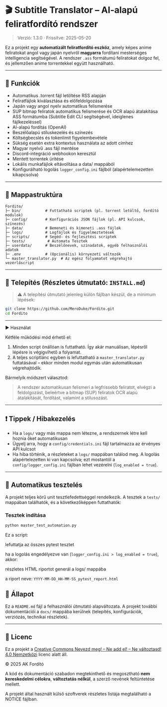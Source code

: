 # 🎬 Subtitle Translator – AI-alapú feliratfordító rendszer

> Verzió: 1.3.0 · Frissítve: 2025-05-20

Ez a projekt egy **automatizált feliratfordító eszköz**, amely képes anime feliratokat angol vagy japán nyelvről **magyarra** fordítani mesterséges intelligencia segítségével. A rendszer `.ass` formátumú feliratokat dolgoz fel, és jellemzően anime torrentekkel együtt használható.

---

## 🚀 Funkciók

* Automatikus .torrent fájl letöltése RSS alapján
* Feliratfájlok kiválasztása és előfeldolgozása
* Japán vagy angol nyelv automatikus felismerése
* SUP bitmap feliratok automatikus felismerése és OCR alapú átalakítása ASS formátumba (Subtitle Edit CLI segítségével, ideiglenes fájlkezeléssel)
* AI-alapú fordítás (OpenAI)
* Beszélőalapú stíluskezelés és színezés
* Költségbecslés és tokenlimit figyelembevétele
* Sükség esetén extra kontextus használata az adott címhez
* Magyar nyelvű .ass fájl mentése
* Discord-integráció webhookon keresztül
* Mentett torrentek ürítése
* Lokális munkafájlok eltávolítása a data/ mappából
* Konfigurálható logolás `logger_config.ini` fájlból (alapértelemezetten kikapcsolva)

---

## 📁 Mappastruktúra

```
Fordito/
├─ bin/           # Futtatható scriptek (pl. torrent letöltő, fordító modulok)
├─ config/        # Konfigurációs JSON fájlok (pl. API kulcsok, színezés)
├─ data/          # Bemeneti és kimeneti .ass fájlok
├─ logs/          # Logfájlok és figyelmeztetések
├─ scripts/       # Segéd- és fejlesztési scriptek
├─ tests/          # Automata Tesztek
├─ userdata/      # Beszélőnevek, színadatok, egyéb felhasználói adatok
├─ .env           # (Opcionális) környezeti változók
└─ master_translator.py  # Az egész folyamatot végrehajtó vezérlőscript
```

---

## 🔧 Telepítés (Részletes útmutató: `INSTALL.md`)

> ⚠️ A telepítési útmutató jelenleg külön fájlban készül, de a minimum lépések:

```bash
git clone https://github.com/MeroDuke/Fordito.git
cd Fordito
```

---

▶️ Használat

Kétféle működési mód érhető el:

1. Minden script önállóan is futtatható. Így akár manuálisan, lépésről lépésre is végigvihető a folyamat.
2. A teljes scriptlánc egyben is lefuttatható a `master_translator.py` futtatásával – ekkor minden modul egymás után automatikusan végrehajtódik.

Bármelyik módszert választod:

> A rendszer automatikusan felismeri a legfrissebb feliratot, elvégzi a feldolgozást, beleértve a bitmap (SUP) feliratok OCR alapú átalakítását, fordítást, valamint a stílusozást.

---

## ❗ Tippek / Hibakezelés

* Ha a `logs/` vagy más mappa nem létezne, a rendszernek létre kell hoznia őket automatikusan
* Ügyelj arra, hogy a `config/credentials.ini` fájl tartalmazza az érvényes API kulcsot
* Ha hiba történik, a részleteket a `logs/` mappában találod meg. A logolás alapértelezetten ki van kapcsolva; ezt mostantól a `config/logger_config.ini` fájlban lehet vezérelni (`log_enabled = true`).

---

## 🥪 Automatikus tesztelés

A projekt teljes körű unit tesztlefedettséggel rendelkezik. A tesztek a `tests/` mappában találhatók, és a következőképpen futtathatók:

### Tesztek indítása

```bash
python master_test_automation.py
```

Ez a script:

lefuttatja az összes pytest tesztet

ha a logolás engedélyezve van (`logger_config.ini > log_enabled = true`), akkor:

részletes HTML riportot generál a logs/ mappába

a riport neve: `YYYY-MM-DD_HH-MM-SS_pytest_report.html`

## 📌 Állapot

Ez a `README.md` fájl a felhasználói útmutató alapváltozata. A projekt további dokumentációi a `docs/` mappába kerülnek (telepítés, konfigurációk, verziózás, technikai részletek).

---

## 📄 Licenc

Ez a projekt a [Creative Commons Nevezd meg! – Ne add el! – Ne változtasd! 4.0 Nemzetközi](https://creativecommons.org/licenses/by-nc-nd/4.0/deed.hu) licenc alatt áll.

© 2025 AK Fordító

A kód és dokumentáció szabadon megtekinthető és megosztható **nem kereskedelmi célokra**, **változtatás nélkül**, a szerző nevének feltüntetése mellett.

A projekt által használt külső szoftverek részletes listája megtalálható a NOTICE fájlban.
